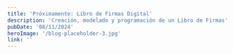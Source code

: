```yaml
---
title: 'Próximamente: Libro de Firmas Digital'
description: 'Creación, modelado y programación de un Libro de Firmas'
pubDate: '08/11/2024'
heroImage: '/blog-placeholder-3.jpg'
link: ''
---
```


